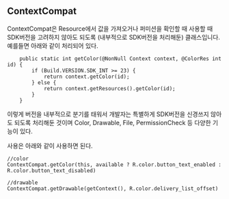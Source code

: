 ## ContextCompat

ContextCompat은 Resource에서 값을 가져오거나 퍼미션을 확인할 때 사용할 때 SDK버전을 고려하지 않아도 되도록 (내부적으로 SDK버전을 처리해둔) 클래스입니다. 예를들면 아래와 같이 처리되어 있다.


```
    public static int getColor(@NonNull Context context, @ColorRes int id) {
        if (Build.VERSION.SDK_INT >= 23) {
            return context.getColor(id);
        } else {
            return context.getResources().getColor(id);
        }
    }
```

이렇게 버전을 내부적으로 분기를 태워서 개발자는 특별하게 SDK버전을 신경쓰지 않아도 되도록 처리해둔 것이며 Color, Drawable, File, PermissionCheck 등 다양한 기능이 있다.

사용은 아래와 같이 사용하면 된다.

```
//color
ContextCompat.getColor(this, available ? R.color.button_text_enabled : R.color.button_text_disabled)
```

```
//drawable
ContextCompat.getDrawable(getContext(), R.color.delivery_list_offset)
```